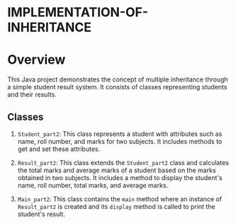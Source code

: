 # IMPLEMENTATION-OF-INHERITANCE
# Overview
This Java project demonstrates the concept of multiple inheritance through a simple student result system. It consists of classes representing students and their results.

## Classes
1. `Student_part2`: This class represents a student with attributes such as name, roll number, and marks for two subjects. It includes methods to get and set these attributes.

2. `Result_part2`: This class extends the `Student_part2` class and calculates the total marks and average marks of a student based on the marks obtained in two subjects. It includes a method to display the student's name, roll number, total marks, and average marks.

3. `Main_part2`: This class contains the `main` method where an instance of `Result_part2` is created and its `display` method is called to print the student's result.
